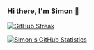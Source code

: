 ### Hi there, I'm Simon 👋

[![GitHub Streak](https://streak-stats.demolab.com?user=sidutoit&theme=radical&exclude_days=Sun%2CSat)](https://git.io/streak-stats)

[![Simon's GitHub Statistics](https://github-readme-stats.vercel.app/api?username=sidutoit&theme=radical)](https://github.com/anuraghazra/github-readme-stats)
